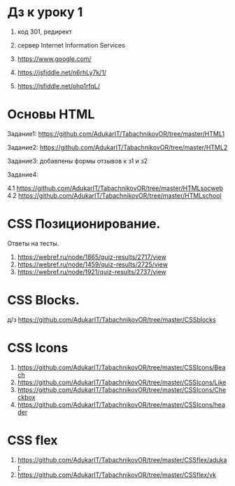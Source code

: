 # Дз к уроку 1

1. код 301, редирект
2. сервер Internet Information Services
3. https://www.google.com/

1. https://jsfiddle.net/n6rhLy7k/1/
2. https://jsfiddle.net/ohp1rfqL/

# Основы HTML
Задание1: https://github.com/AdukarIT/TabachnikovOR/tree/master/HTML1


Задание2: https://github.com/AdukarIT/TabachnikovOR/tree/master/HTML2


Задание3: добавлены формы отзывов к з1 и з2


Задание4:    

4.1  https://github.com/AdukarIT/TabachnikovOR/tree/master/HTMLsocweb       
4.2  https://github.com/AdukarIT/TabachnikovOR/tree/master/HTMLschool

#  CSS Позиционирование. 
Ответы на тесты.
1) https://webref.ru/node/1865/quiz-results/2717/view
2) https://webref.ru/node/1459/quiz-results/2725/view
3) https://webref.ru/node/1921/quiz-results/2737/view

#  CSS Blocks.  

д/з  https://github.com/AdukarIT/TabachnikovOR/tree/master/CSSblocks

#  CSS Icons

1)  https://github.com/AdukarIT/TabachnikovOR/tree/master/CSSIcons/Beach
2)  https://github.com/AdukarIT/TabachnikovOR/tree/master/CSSIcons/Like
3)  https://github.com/AdukarIT/TabachnikovOR/tree/master/CSSIcons/Checkbox
4)  https://github.com/AdukarIT/TabachnikovOR/tree/master/CSSIcons/header

#   CSS flex

1)  https://github.com/AdukarIT/TabachnikovOR/tree/master/CSSflex/adukar  
2)	https://github.com/AdukarIT/TabachnikovOR/tree/master/CSSflex/vk  